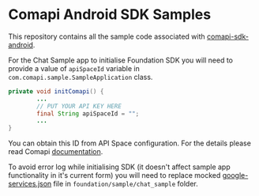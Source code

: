 # Comapi Android SDK Samples

This repository contains all the sample code associated with [comapi-sdk-android](https://github.com/comapi/comapi-sdk-android).

For the Chat Sample app to initialise Foundation SDK you will need to provide a value of `apiSpaceId` variable in `com.comapi.sample.SampleApplication` class.
```java
private void initComapi() {
        ...
        // PUT YOUR API KEY HERE
        final String apiSpaceId = "";
        ...
}
```
You can obtain this ID from API Space configuration. For the details please read Comapi [documentation](http://docs.comapi.com/docs/getting-started).

To avoid error log while initialising SDK (it doesn't affect sample app functionality in it's current form) you will need to replace mocked [google-services.json](https://support.google.com/firebase/answer/7015592?hl=en) file in `foundation/sample/chat_sample` folder.